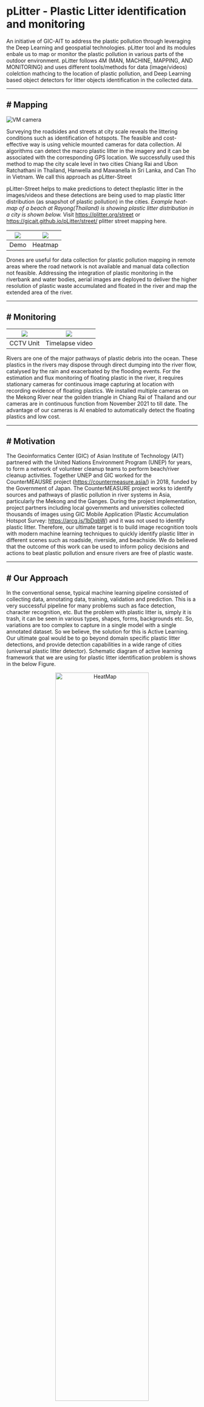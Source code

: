 # pLitter - Plastic Litter identification and monitoring

An initiative of GIC-AIT to address the plastic pollution through leveraging the Deep Learning and geospatial technologies. pLitter tool and its modules enbale us to map or monitor the plastic pollution in various parts of the outdoor environment. pLitter follows 4M (MAN, MACHINE, MAPPING, AND MONITORING) and uses different tools/methods for data (image/videos) colelction mathcing to the location of plastic pollution, and Deep Learning based object detectors for litter objects identification in the collected data. 

* * * * *

## # Mapping

![VM camera](./figures/VM_tuktuk.jpeg)

Surveying the roadsides and streets at city scale reveals the littering conditions such as identification of hotspots. The feasible and cost-effective way is using vehicle mounted cameras for data collection. AI algorithms can detect the macro plastic litter in the imagery and it can be associated with the corresponding GPS location. We successfully used this method to map the city scale level in two cities Chiang Rai and Ubon Ratchathani in Thailand, Hanwella and Mawanella in Sri Lanka, and Can Tho in Vietnam. We call this approach as pLitter-Street

pLitter-Street helps to make predictions to detect theplastic litter in the images/videos and these detections are being used to map plastic litter distribution (as snapshot of plastic pollution) in the cities. *Example heat-map of a beach at Rayong(Thailand) is showing plastic litter distribution in a city is shown below.* Visit https://plitter.org/street or https://gicait.github.io/pLitter/street/ plitter street mapping here.

[![](https://img.youtube.com/vi/REv0XEcWXVE/0.jpg)](https://www.youtube.com/watch?v=REv0XEcWXVE) | ![](./figures/example_heatmap.PNG)
:-------------------------:|:-------------------------:
 Demo |  Heatmap

Drones are useful for data collection for plastic pollution mapping in remote areas where the road network is not available and manual data collection not feasible. Addressing the integration of plastic monitoring in the riverbank and water bodies, aerial images are deployed to deliver the higher resolution of plastic waste accumulated and floated in the river and map the extended area of the river.

* * * * *

## # Monitoring

![](./figures/cctv_unit.png)  |  [![](https://img.youtube.com/vi/A6wZhdmWK1Y/0.jpg)](https://www.youtube.com/watch?v=A6wZhdmWK1Y)
:-------------------------:|:-------------------------:
CCTV Unit             |  Timelapse video

Rivers are one of the major pathways of plastic debris into the ocean. These plastics in the rivers may dispose through direct dumping into the river flow, catalysed by the rain and exacerbated by the flooding events. For the estimation and flux monitoring of floating plastic in the river, it requires stationary cameras for continuous image capturing at location with recording evidence of floating plastics.  We installed multiple cameras on the Mekong River near the golden triangle in Chiang Rai of Thailand and our cameras are in continuous function from November 2021 to till date. The advantage of our cameras is AI enabled to automatically detect the floating plastics and low cost.

* * * * *

## # Motivation

The Geoinformatics Center (GIC) of Asian Institute of Technology (AIT) partnered with the United Nations Environment Program (UNEP) for years, to form a network of volunteer cleanup teams to perform beach/river cleanup activities. Together UNEP and GIC worked for the CounterMEAUSRE project (https://countermeasure.asia/) in 2018, funded by the Government of Japan. The CounterMEASURE project works to identify sources and pathways of plastic pollution in river systems in Asia, particularly the Mekong and the Ganges. During the project implementation, project partners including local governments and universities collected thousands of images using GIC Mobile Application (Plastic Accumulation Hotspot Survey: https://arcg.is/1bDqbW) and it was not used to identify plastic litter. Therefore, our ultimate target is to build image recognition tools with modern machine learning techniques to quickly identify plastic litter in different scenes such as roadside, riverside, and beachside. We do believed that the outcome of this work can be used to inform policy decisions and actions to beat plastic pollution and ensure rivers are free of plastic waste.

* * * * *

## # Our Approach

In the conventional sense, typical machine learning pipeline consisted of collecting data, annotating data, training, validation and prediction. This is a very successful pipeline for many problems such as face detection, character recognition, etc. But the problem with plastic litter is, simply it is trash, it can be seen in various types, shapes, forms, backgrounds etc. So, variations are too complex to capture in a single model with a single annotated dataset. So we believe, the solution for this is Active Learning. Our ultimate goal would be to go beyond domain specific plastic litter detections, and provide detection capabilities in a wide range of cities (universal plastic litter detector). Schematic diagram of active learning framework that we are using for plastic litter identification problem is shows in the below Figure. 

<p align="center">
<img src="./figures/active_learning.PNG" alt="HeatMap" width="70%"/>
</p>

* * * * *

## # Datasets

We have prepared datsets separatelty for street level plastic litter (pLitterStreet) and floating plastic litters (pLitterFloat). These datasets contains RGB images, plastic litter annotations (JSON format same as COCO).

pLitterStreet [Dataset](https://doi.org/10.5281/zenodo.8288500).

This dataset contains images from following locations,

* Pathumthani, Ubon Ratchathani, and Chiang Rai (Thailand)
* Can Tho (Vietnam)
* Hanwella & Mawanella (Sri Lanka)
* Other Mekong river basin areas (contains only piles i.e, clusters of litter on the roadsides)


pLitterFloat (link will be updated) contains data from,

* Mekong river, Chaing Rai, Thailand
* Ruak river, Chiang Rai, Thialand
* Chao Praya river, Bangkok, Thailand
* Cantho river, Cantho, Vietnam (coming soon)

#### Trying add more data from new locations (please contact us if you have data to contribute.)

*Note: We have used a open-source Annotator tool built from [COCO annotator](https://github.com/jsbroks/coco-annotator) for generation of bounding box annotations with the help of group of annotators. If you are planning to generate your own training data, it is an option*

* * * * *

## # Pre-trained models

Trained weights of YOLOv5 are give below.

| Dataset | Model | AP50 | Link |
| --- | --- | --- | --- |
| Street |  YOLOv5l | 0.77 | [download](https://github.com/gicait/pLitter/releases/download/v0.0.0-street/pLitterStreet_YOLOv5l.pt) |
| CCTV | YOLOv5s | 0.43 | [download](https://github.com/gicait/pLitter/releases/download/v0.1/pLitterFloat_800x752_to_640x640.pt) |

* * * * *

## # Usage

Refer to [pLitter Street demo](/demo/pLitterStreet_demo.ipynb) for street level detection and mapping
Refer to [pLitter CCTV demo](/demo/pLitterStreet_demo.ipynb) for detecting the floating plastics.

Also visit [pLitter pages](https://plitter.org) to look at the all initiatives of pLitter.

* * * * *

## # Citation

Use the below bibtex to cite us.

```BibTeX
@misc{pLitterStreet_2021,
  title={pLitter-street, Plastic Litter detection along the streets using deep learning},
  author={Sriram Reddy, Lakmal Deshapriya, Chatura Lavanga, Dan Tran, Kavinda Gunasekara, Frank Yrle, Angsana Chaksan, and Sujit},
  year={2021},
  publisher={Github},
  howpublished={\url{https://github.com/gicait/pLitter/}},
}

@misc{pLitterFloat_2022,
  title={pLitter-float, floating plastic litter detection in the rivers},
  author={Sriram Reddy, Chatura Lavanga, Kavinda Gunasekara, and Angsana Chaksan},
  year={2022},
  publisher={Github},
  howpublished={\url{https://github.com/gicait/pLitter/}},
}

```
* * * * *

## Developed by

[Geoinformatics Center](www.geoinfo.ait.ac.th) of [Asian Institute of Technology](www.ait.ac.th).

## Supported by

[CounterMEASURE](https://countermeasure.asia/) project of [UN Environment Programme](https://www.unep.org/).
